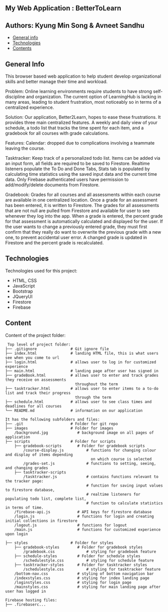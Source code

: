 ## My Web Application : BetterToLearn
## Authors: Kyung Min Song & Avneet Sandhu

* [General info](#general-info)
* [Technologies](#technologies)
* [Contents](#content)

## General Info
This browser based web application to help student develop organizational skills and better manage
their time and workload.

Problem: Online learning environments require students to have strong self-discipline and
organization. The current option of LearningHub is lacking in many areas, leading to student
frustration, most noticeably so in terms of a centralized experience.

Solution: Our application, Better2Learn, hopes to ease these frustrations. It provides three main
centralized features. A weekly and daily view of your schedule, a todo list that tracks the time
spent for each item, and a gradebook for all courses with grade calculations.

 Features:
 Calendar: dropped due to complications involving a teammate leaving the course.

 Tasktracker:
 Keep track of a personalized todo list. Items can be added via an input form, all fields are
 required to be saved to Firestore. Realtime listeners populate the To Do and Done Tabs, Stats tab
 is populated by calculating time statistics using the saved input data and the current time data.
 Only Firebase authenticated users have permission to add/modify/delete documents from Firestore.

 Gradebook:
 Grades for all courses and all assessments within each course are available in one centralized
 location. Once a grade for an assessment has been entered, it is written to Firestore. The grades
 for all assessments that are not null are pulled from Firestore and available for user to see
 whenever they log into the app. When a grade is entered, the percent grade for that assessment is
 automatically calculated and displayed for the user. If the user wants to change a previously
 entered grade, they must first confirm that they really do want to overwrite the previous grade
 with a new one, to prevent accidental user error. A changed grade is updated in Firestore and the
 percent grade is recalculated.


## Technologies
Technologies used for this project:
* HTML, CSS
* JavaScript
* Bootstrap
* JQueryUI
* Firestore
* Firebase

## Content
Content of the project folder:

```
 Top level of project folder:
├── .gitignore               # Git ignore file
├── index.html               # landing HTML file, this is what users see when you come to url
├── login.html               # allows user to log in for customized experience
├── main.html                # landing page after user has signed in
├── gradeBook.html           # allows user to enter and track grades they receive on assessments
                               throughout the term
├── tasktracker.html         # allows user to enter items to a to-do list and track their progress
                               through the term
├── schedule.html            # allows user to see class times and deadlines for all courses
└── README.md                # information on our application

It has the following subfolders and files:
├── .git                     # Folder for git repo
├── images                   # Folder for images
    /background.jpg             # background image on all pages of application
├── scripts                  # Folder for scripts
    ├── gradebook-scripts       # Folder for gradebook scripts
        /course-display.js          # functions for changing colour and display of items depending
                                      on which course is selected
        /grades-set.js              # functions to setting, seeing, and changing grades
    ├── tasktracker-scripts
        /tasktracker.js             # contains functions relevant to the tracker page:
                                    # function for saving input values to firestore database,
                                    # realtime listeners for populating todo list, complete list,
                                    # function to calculate statistics in terms of time.
    /firebase-api.js            # API keys for firestore database
    /login.js                   # functions for login and creating initial collections in firestore
    /logout.js                  # functions for logout
    /main.js                    # functions for customized experience upon login

├── styles                   # Folder for styles
    ├── gradebook-styles        # Folder for gradebook styles
        /gradebook.css              # styling for gradebook feature
    ├── schedule-styles         # Folder for schedule styles
        /schedulestyle.css          # styling for schedule feature
    ├── tasktracker-styles      # Folder for tasktracker styles
        /schedulestyle.css          # styling for tasktracker feature
    /bottom-nav.css             # styling of bottom navigation bar
    /indexstyles.css            # styling for index landing page
    /loginstyles.css            # styling for login page
    /mainstyles.css             # styling for main landing page after user has logged in

Firebase hosting files:
├── .firebaserc...


```

